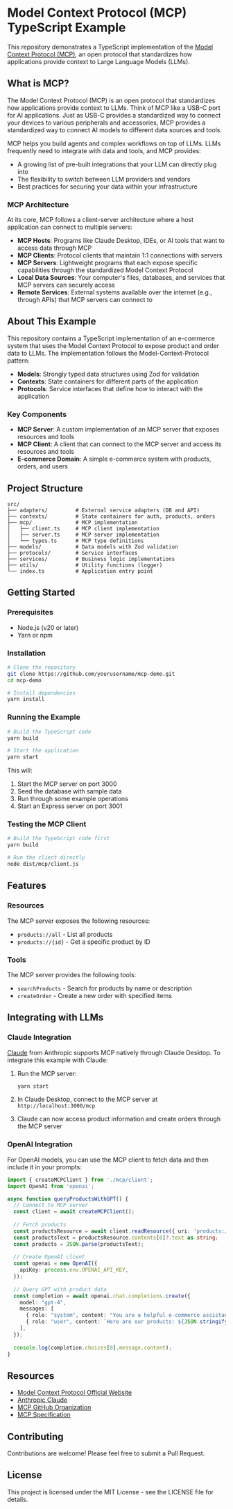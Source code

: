 # Model Context Protocol (MCP) TypeScript Example

This repository demonstrates a TypeScript implementation of the [Model Context Protocol (MCP)](https://modelcontextprotocol.io/introduction), an open protocol that standardizes how applications provide context to Large Language Models (LLMs).

## What is MCP?

The Model Context Protocol (MCP) is an open protocol that standardizes how applications provide context to LLMs. Think of MCP like a USB-C port for AI applications. Just as USB-C provides a standardized way to connect your devices to various peripherals and accessories, MCP provides a standardized way to connect AI models to different data sources and tools.

MCP helps you build agents and complex workflows on top of LLMs. LLMs frequently need to integrate with data and tools, and MCP provides:

- A growing list of pre-built integrations that your LLM can directly plug into
- The flexibility to switch between LLM providers and vendors
- Best practices for securing your data within your infrastructure

### MCP Architecture

At its core, MCP follows a client-server architecture where a host application can connect to multiple servers:

- **MCP Hosts**: Programs like Claude Desktop, IDEs, or AI tools that want to access data through MCP
- **MCP Clients**: Protocol clients that maintain 1:1 connections with servers
- **MCP Servers**: Lightweight programs that each expose specific capabilities through the standardized Model Context Protocol
- **Local Data Sources**: Your computer's files, databases, and services that MCP servers can securely access
- **Remote Services**: External systems available over the internet (e.g., through APIs) that MCP servers can connect to

## About This Example

This repository contains a TypeScript implementation of an e-commerce system that uses the Model Context Protocol to expose product and order data to LLMs. The implementation follows the Model-Context-Protocol pattern:

- **Models**: Strongly typed data structures using Zod for validation
- **Contexts**: State containers for different parts of the application
- **Protocols**: Service interfaces that define how to interact with the application

### Key Components

- **MCP Server**: A custom implementation of an MCP server that exposes resources and tools
- **MCP Client**: A client that can connect to the MCP server and access its resources and tools
- **E-commerce Domain**: A simple e-commerce system with products, orders, and users

## Project Structure

```
src/
├── adapters/         # External service adapters (DB and API)
├── contexts/         # State containers for auth, products, orders
├── mcp/              # MCP implementation
│   ├── client.ts     # MCP client implementation
│   ├── server.ts     # MCP server implementation
│   └── types.ts      # MCP type definitions
├── models/           # Data models with Zod validation
├── protocols/        # Service interfaces
├── services/         # Business logic implementations
├── utils/            # Utility functions (logger)
└── index.ts          # Application entry point
```

## Getting Started

### Prerequisites

- Node.js (v20 or later)
- Yarn or npm

### Installation

```bash
# Clone the repository
git clone https://github.com/yourusername/mcp-demo.git
cd mcp-demo

# Install dependencies
yarn install
```

### Running the Example

```bash
# Build the TypeScript code
yarn build

# Start the application
yarn start
```

This will:
1. Start the MCP server on port 3000
2. Seed the database with sample data
3. Run through some example operations
4. Start an Express server on port 3001

### Testing the MCP Client

```bash
# Build the TypeScript code first
yarn build

# Run the client directly
node dist/mcp/client.js
```

## Features

### Resources

The MCP server exposes the following resources:

- `products://all` - List all products
- `products://{id}` - Get a specific product by ID

### Tools

The MCP server provides the following tools:

- `searchProducts` - Search for products by name or description
- `createOrder` - Create a new order with specified items

## Integrating with LLMs

### Claude Integration

[Claude](https://www.anthropic.com/claude) from Anthropic supports MCP natively through Claude Desktop. To integrate this example with Claude:

1. Run the MCP server:
   ```bash
   yarn start
   ```

2. In Claude Desktop, connect to the MCP server at `http://localhost:3000/mcp`

3. Claude can now access product information and create orders through the MCP server

### OpenAI Integration

For OpenAI models, you can use the MCP client to fetch data and then include it in your prompts:

```typescript
import { createMCPClient } from './mcp/client';
import OpenAI from 'openai';

async function queryProductsWithGPT() {
  // Connect to MCP server
  const client = await createMCPClient();
  
  // Fetch products
  const productsResource = await client.readResource({ uri: 'products://all' });
  const productsText = productsResource.contents[0]?.text as string;
  const products = JSON.parse(productsText);
  
  // Create OpenAI client
  const openai = new OpenAI({
    apiKey: process.env.OPENAI_API_KEY,
  });
  
  // Query GPT with product data
  const completion = await openai.chat.completions.create({
    model: "gpt-4",
    messages: [
      { role: "system", content: "You are a helpful e-commerce assistant." },
      { role: "user", content: `Here are our products: ${JSON.stringify(products)}. Can you recommend a product for a new customer?` }
    ],
  });
  
  console.log(completion.choices[0].message.content);
}
```

## Resources

- [Model Context Protocol Official Website](https://modelcontextprotocol.io/introduction)
- [Anthropic Claude](https://www.anthropic.com/claude)
- [MCP GitHub Organization](https://github.com/modelcontextprotocol)
- [MCP Specification](https://modelcontextprotocol.io/specification/2025-03-26)

## Contributing

Contributions are welcome! Please feel free to submit a Pull Request.

## License

This project is licensed under the MIT License - see the LICENSE file for details.
